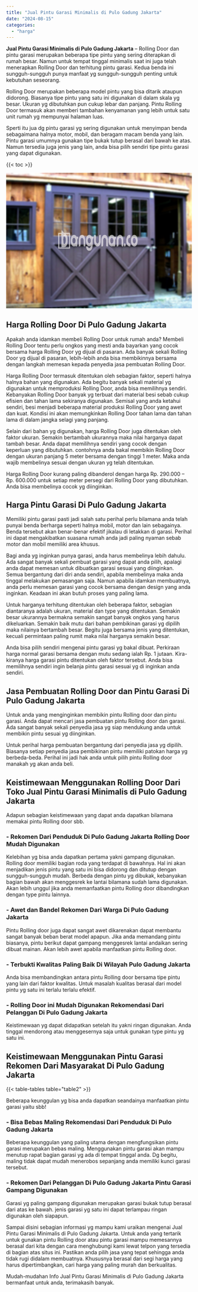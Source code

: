 ```yaml
---
title: "Jual Pintu Garasi Minimalis di Pulo Gadung Jakarta"
date: "2024-08-15"
categories: 
  - "harga"
---
```


**Jual Pintu Garasi Minimalis di Pulo Gadung Jakarta** – Rolling Door dan pintu garasi merupakan beberapa tipe pintu yang sering diterapkan di rumah besar. Namun untuk tempat tinggal minimalis saat ini juga telah menerapkan Rolling Door dan terhitung pintu garasi. Kedua benda ini sungguh-sungguh punya manfaat yg sungguh-sungguh penting untuk kebutuhan seseorang.

Rolling Door merupakan beberapa model pintu yang bisa ditarik ataupun didorong. Biasanya tipe pintu yang satu ini digunakan di dalam skala yg besar. Ukuran yg dibutuhkan pun cukup lebar dan panjang. Pintu Rolling Door termasuk akan memberi tambahan kenyamanan yang lebih untuk satu unit rumah yg mempunyai halaman luas.

Sperti itu jua dg pintu garasi yg sering digunakan untuk menyimpan benda sebagaimana halnya motor, mobil, dan beragam macam benda yang lain. Pintu garasi umumnya gunakan tipe bukak tutup berasal dari bawah ke atas. Namun tersedia juga jenis yang lain, anda bisa pilih sendiri tipe pintu garasi yang dapat digunakan.

{{< toc >}}

![Jual Pintu Garasi Minimalis di Pulo Gadung Jakarta](/images/pintu-garasi-03.png)

## Harga Rolling Door Di Pulo Gadung Jakarta

Apakah anda idamkan membeli Rolling Door untuk rumah anda? Membeli Rolling Door tentu perlu ongkos yang mesti anda bayarkan yang cocok bersama harga Rolling Door yg dijual di pasaran. Ada banyak sekali Rolling Door yg dijual di pasaran, lebih-lebih anda bisa membikinnya bersama dengan langkah memesan kepada penyedia jasa pembuatan Rolling Door.

Harga Rolling Door termasuk ditentukan oleh sebagian faktor, seperti halnya halnya bahan yang digunakan. Ada begitu banyak sekali material yg digunakan untuk memproduksi Rolling Door, anda bisa memilihnya sendiri. Kebanyakan Rolling Door banyak yg terbuat dari material besi sebab cukup efisien dan tahan lama sekiranya digunakan. Semisal yang anda ketahui sendiri, besi menjadi beberapa material produksi Rolling Door yang awet dan kuat. Kondisi ini akan memungkinkan Rolling Door tahan lama dan tahan lama di dalam jangka selagi yang panjang.

Selain dari bahan yg digunakan, harga Rolling Door juga ditentukan oleh faktor ukuran. Semakin bertambah ukurannya maka nilai harganya dapat tambah besar. Anda dapat memilihnya sendiri yang cocok dengan keperluan yang dibutuhkan. contohnya anda bakal membikin Rolling Door dengan ukuran panjang 5 meter bersama dengan tinggi 1 meter. Maka anda wajib membelinya sesuai dengan ukuran yg telah ditentukan.

Harga Rolling Door kurang paling dibanderol dengan harga Rp. 290.000 – Rp. 600.000 untuk setiap meter persegi dari Rolling Door yang dibutuhkan. Anda bisa membelinya cocok yg diinginkan.

## Harga Pintu Garasi Di Pulo Gadung Jakarta

Memiliki pintu garasi pasti jadi salah satu perihal perlu bilamana anda telah punyai benda berharga seperti halnya mobil, motor dan lain sebagainya. Benda tersebut akan benar-benar efektif jikalau di letakkan di garasi. Perihal ini dapat mengakibatkan suasana rumah anda jadi paling nyaman sebab motor dan mobil memiliki area khusus.

Bagi anda yg inginkan punya garasi, anda harus membelinya lebih dahulu. Ada sangat banyak sekali pembuat garasi yang dapat anda pilih, apalagi anda dapat memesan untuk dibuatkan garasi sesuai yang diinginkan. Semua bergantung dari diri anda sendiri, apabila membelinya maka anda tinggal melakukan pemasangan saja. Namun apabila idamkan membuatnya, anda perlu memesan garasi yang cocok bersama dengan design yang anda inginkan. Keadaan ini akan butuh proses yang paling lama.

Untuk harganya terhitung ditentukan oleh beberapa faktor, sebagian diantaranya adalah ukuran, material dan type yang ditentukan. Semakin besar ukurannya bermakna semakin sangat banyak ongkos yang harus dikeluarkan. Semakin baik mutu dari bahan pembikinan garasi yg dipilih maka nilainya bertambah besar. Begitu juga bersama jenis yang ditentukan, kecuali permintaan paling rumit maka nilai harganya semakin besar.

Anda bisa pilih sendiri mengenai pintu garasi yg bakal dibuat. Perkiraan harga normal garasi bersama dengan mutu sedang ialah Rp. 1 jutaan. Kira-kiranya harga garasi pintu ditentukan oleh faktor tersebut. Anda bisa memilihnya sendiri ingin belanja pintu garasi sesuai yg di inginkan anda sendiri.

## Jasa Pembuatan Rolling Door dan Pintu Garasi Di Pulo Gadung Jakarta

Untuk anda yang menginginkan membikin pintu Rolling door dan pintu garasi. Anda dapat mencari jasa pembuatan pintu Rolling door dan garasi. Ada sangat banyak sekali penyedia jasa yg siap mendukung anda untuk membikin pintu sesuai yg diinginkan.

Untuk perihal harga pembuatan bergantung dari penyedia jasa yg dipilih. Biasanya setiap penyedia jasa pembikinan pintu memiliki patokan harga yg berbeda-beda. Perihal ini jadi hak anda untuk pilih pintu Rolling door manakah yg akan anda beli.

## Keistimewaan Menggunakan Rolling Door Dari Toko Jual Pintu Garasi Minimalis di Pulo Gadung Jakarta

Adapun sebagian keistimewaan yang dapat anda dapatkan bilamana memakai pintu Rolling door sbb.

### \- Rekomen Dari Penduduk Di Pulo Gadung Jakarta Rolling Door Mudah Digunakan

Kelebihan yg bisa anda dapatkan pertama yakni gampang digunakan. Rolling door memiliki bagian roda yang terdapat di bawahnya. Hal ini akan menjadikan jenis pintu yang satu ini bisa didorong dan ditutup dengan sungguh-sungguh mudah. Berbeda dengan pintu yg dibukak, kebanyakan bagian bawah akan menggesrek ke lantai bilamana sudah lama digunakan. Akan lebih unggul jika anda memanfaatkan pintu Rolling door dibandingkan dengan type pintu lainnya.

### \- Awet dan Bandel Rekomen Dari Warga Di Pulo Gadung Jakarta

Pintu Rolling door juga dapat sangat awet dikarenakan dapat membantu sangat banyak beban berat model apapun. Jika anda memandang pintu biasanya, pintu berikut dapat gampang menggesrek lantai andaikan sering dibuat mainan. Akan lebih awet apabila manfaatkan pintu Rolling door.

### \- Terbukti Kwalitas Paling Baik Di Wilayah Pulo Gadung Jakarta

Anda bisa membandingkan antara pintu Rolling door bersama tipe pintu yang lain dari faktor kwalitas. Untuk masalah kualitas berasal dari model pintu yg satu ini terlalu terlalu efektif.

### \- Rolling Door ini Mudah Digunakan Rekomendasi Dari Pelanggan Di Pulo Gadung Jakarta

Keistimewaan yg dapat didapatkan setelah itu yakni ringan digunakan. Anda tinggal mendorong atau menggesernya saja untuk gunakan type pintu yg satu ini.

## Keistimewaan Menggunakan Pintu Garasi Rekomen Dari Masyarakat Di Pulo Gadung Jakarta

{{< table-tables table="table2" >}}

Beberapa keunggulan yg bisa anda dapatkan seandainya manfaatkan pintu garasi yaitu sbb!

### \- Bisa Bebas Maling Rekomendasi Dari Penduduk Di Pulo Gadung Jakarta

Beberapa keunggulan yang paling utama dengan mengfungsikan pintu garasi merupakan bebas maling. Menggunakan pintu garasi akan mampu menutup rapat bagian garasi yg ada di tempat tinggal anda. Dg begitu, maling tidak dapat mudah menerobos sepanjang anda memiliki kunci garasi tersebut.

### \- Rekomen Dari Pelanggan Di Pulo Gadung Jakarta Pintu Garasi Gampang Digunakan

Garasi yg paling gampang digunakan merupakan garasi bukak tutup berasal dari atas ke bawah. jenis garasi yg satu ini dapat terlampau ringan digunakan oleh siapapun.

Sampai disini sebagian informasi yg mampu kami uraikan mengenai Jual Pintu Garasi Minimalis di Pulo Gadung Jakarta. Untuk anda yang tertarik untuk gunakan pintu Rolling door atau pintu garasi mampu memesannya berasal dari kita dengan cara menghubungi kami lewat telpon yang tersedia di bagian atas situs ini. Pastikan anda pilih jasa yang tepat sehingga anda tidak rugi didalam membuatnya. Khususnya berasal dari segi harga yang harus dipertimbangkan, cari harga yang paling murah dan berkualitas.

Mudah-mudahan Info Jual Pintu Garasi Minimalis di Pulo Gadung Jakarta bermanfaat untuk anda, terimakasih banyak.
